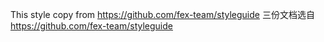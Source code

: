 This style copy from https://github.com/fex-team/styleguide
三份文档选自 https://github.com/fex-team/styleguide